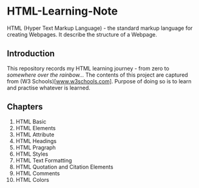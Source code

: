# HTML-Learning-Note
HTML (Hyper Text Markup Language) - the standard markup language for creating Webpages. It describe the structure of a Webpage.

## Introduction
This repository records my HTML learning journey - from zero to *somewhere over the rainbow...*
The contents of this project are captured from (W3 Schools)[www.w3schools.com]. 
Purpose of doing so is to learn and practise whatever is learned.

## Chapters
01. HTML Basic
02. HTML Elements
03. HTML Attribute
04. HTML Headings
05. HTML Pragraph
06. HTML Styles
07. HTML Text Formatting
08. HTML Quotation and Citation Elements
09. HTML Comments
10. HTML Colors
